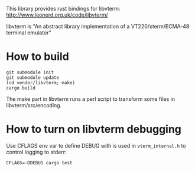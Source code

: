 This library provides rust bindings for libvterm:
http://www.leonerd.org.uk/code/libvterm/

libvterm is "An abstract library implementation of a VT220/xterm/ECMA-48
terminal emulator"

# How to build

    git submodule init
    git submodule update
    (cd vendor/libvterm; make)
    cargo build

The make part in libvterm runs a perl script to transform some files in
libvterm/src/encoding.

# How to turn on libvterm debugging

Use CFLAGS env var to define DEBUG with is used in `vterm_internal.h` to
control logging to stderr:

    CFLAGS=-DDEBUG cargo test
